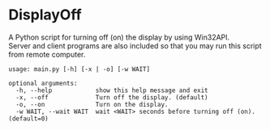 # DisplayOff
A Python script for turning off (on) the display by using Win32API.  
Server and client programs are also included so that you may run this script from remote computer.

```
usage: main.py [-h] [-x | -o] [-w WAIT] 

optional arguments: 
  -h, --help            show this help message and exit 
  -x, --off             Turn off the display. (default)
  -o, --on              Turn on the display.
  -w WAIT, --wait WAIT  wait <WAIT> seconds before turning off (on). (default=0)
  ```